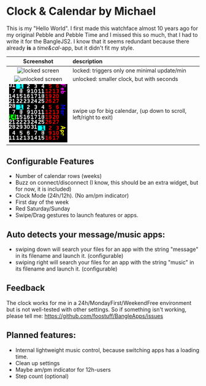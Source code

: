 # Clock & Calendar by Michael

This is my "Hello World". I first made this watchface almost 10 years ago for my original Pebble and Pebble Time and I missed this so much, that I had to write it for the BangleJS2.
I know that it seems redundant because there already **is** a *time&cal*-app, but it didn't fit my style.

|Screenshot|description|
|:--:|:-|
|![locked screen](screenshot.png)|locked: triggers only one minimal update/min|
|![unlocked screen](screenshot2.png)|unlocked: smaller clock, but with seconds|
|![big calendar](screenshot3.png)|swipe up for big calendar, (up down to scroll, left/right to exit)|

## Configurable Features
- Number of calendar rows (weeks)
- Buzz on connect/disconnect (I know, this should be an extra widget, but for now, it is included)
- Clock Mode (24h/12h). (No am/pm indicator)
- First day of the week
- Red Saturday/Sunday
- Swipe/Drag gestures to launch features or apps.

## Auto detects your message/music apps:
- swiping down will search your files for an app with the string "message" in its filename and launch it. (configurable)
- swiping right will search your files for an app with the string "music" in its filename and launch it. (configurable)

## Feedback
The clock works for me in a 24h/MondayFirst/WeekendFree environment but is not well-tested with other settings.
So if something isn't working, please tell me: https://github.com/foostuff/BangleApps/issues

## Planned features:
 - Internal lightweight music control, because switching apps has a loading time.
 - Clean up settings
 - Maybe am/pm indicator for 12h-users
 - Step count (optional)
